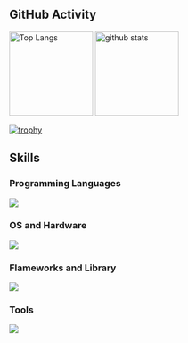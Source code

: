 
## GitHub Activity
<p align="left"> 
  <img alt="Top Langs" height="150px" src="https://github-readme-stats.vercel.app/api/top-langs/?username=nyannsuke01&layout=compact&show_icons=true&theme=tokyonight" />
  <img alt="github stats" height="150px" src="https://github-readme-stats.vercel.app/api?username=nyannsuke01&theme=tokyonight&show_icons=ture" />
</p>

[![trophy](https://github-profile-trophy.vercel.app/?username=yasuhira-tanuki&theme=onedark&column=7)](https://github.com/ryo-ma/github-profile-trophy)

## Skills
### Programming Languages
![](https://skillicons.dev/icons?i=swift,kotlin,flutter,html,css,php)

### OS and Hardware
![](https://skillicons.dev/icons?i=linux,ubuntu,iOS)

### Flameworks and Library
![](https://skillicons.dev/icons?i=wordpress)

### Tools
![](https://skillicons.dev/icons?i=git,github,vim,md,mysql)

